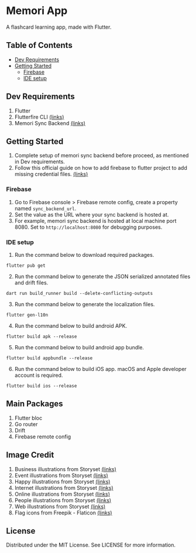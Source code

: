 # Memori App

A flashcard learning app, made with Flutter.

## Table of Contents
- [Dev Requirements](#dev-requirements)
- [Getting Started](#getting-started)
  - [Firebase](#firebase)
  - [IDE setup](#ide-setup)

## Dev Requirements
1. Flutter
2. Flutterfire CLI [(links)](https://firebase.google.com/docs/flutter/setup?platform=ios)
3. Memori Sync Backend [(links)](https://github.com/polarBearYap/memori-sync-backend)

## Getting Started
1. Complete setup of memori sync backend before proceed, as mentioned in Dev requirements.
2. Follow this official guide on how to add firebase to flutter project to add missing credential files. [(links)](https://firebase.google.com/docs/flutter/setup?platform=ios)

### Firebase
1. Go to Firebase console > Firebase remote config, create a property named `sync_backend_url`.
2. Set the value as the URL where your sync backend is hosted at.
3. For example, memori sync backend is hosted at local machine port 8080. Set to `http://localhost:8080` for debugging purposes.

### IDE setup
1. Run the command below to download required packages.
```
flutter pub get
```
2. Run the command below to generate the JSON serialized annotated files and drift files.
```
dart run build_runner build --delete-conflicting-outputs
```
3. Run the command below to generate the localization files.
```
flutter gen-l10n
```
4. Run the command below to build android APK.
```
flutter build apk --release
```
5. Run the command below to build android app bundle.
```
flutter build appbundle --release
```
6. Run the command below to build iOS app. macOS and Apple developer account is required.
```
flutter build ios --release
```

##  Main Packages
1. Flutter bloc
2. Go router
3. Drift
4. Firebase remote config

## Image Credit
1. Business illustrations from Storyset [(links)](https://storyset.com/business)
2. Event illustrations from Storyset [(links)](https://storyset.com/event)
3. Happy illustrations from Storyset [(links)](https://storyset.com/happy)
4. Internet illustrations from Storyset [(links)](https://storyset.com/internet)
5. Online illustrations from Storyset [(links)](https://storyset.com/online)
6. People illustrations from Storyset [(links)](https://storyset.com/people)
7. Web illustrations from Storyset [(links)](https://storyset.com/web)
8. Flag icons from Freepik - Flaticon [(links)](https://www.flaticon.com/free-icons/flags)

## License

Distributed under the MIT License. See LICENSE for more information.
